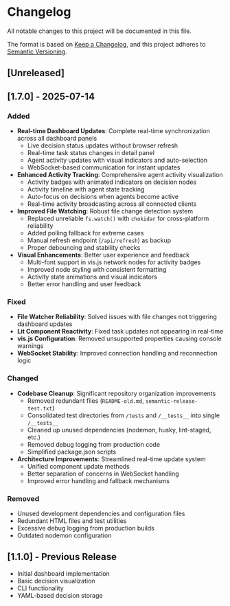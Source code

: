 # Changelog

All notable changes to this project will be documented in this file.

The format is based on [Keep a Changelog](https://keepachangelog.com/en/1.0.0/),
and this project adheres to [Semantic Versioning](https://semver.org/spec/v2.0.0.html).

## [Unreleased]

## [1.7.0] - 2025-07-14

### Added
- **Real-time Dashboard Updates**: Complete real-time synchronization across all dashboard panels
  - Live decision status updates without browser refresh
  - Real-time task status changes in detail panel
  - Agent activity updates with visual indicators and auto-selection
  - WebSocket-based communication for instant updates
- **Enhanced Activity Tracking**: Comprehensive agent activity visualization
  - Activity badges with animated indicators on decision nodes
  - Activity timeline with agent state tracking
  - Auto-focus on decisions when agents become active
  - Real-time activity broadcasting across all connected clients
- **Improved File Watching**: Robust file change detection system
  - Replaced unreliable `fs.watch()` with `chokidar` for cross-platform reliability
  - Added polling fallback for extreme cases
  - Manual refresh endpoint (`/api/refresh`) as backup
  - Proper debouncing and stability checks
- **Visual Enhancements**: Better user experience and feedback
  - Multi-font support in vis.js network nodes for activity badges
  - Improved node styling with consistent formatting
  - Activity state animations and visual indicators
  - Better error handling and user feedback

### Fixed
- **File Watcher Reliability**: Solved issues with file changes not triggering dashboard updates
- **Lit Component Reactivity**: Fixed task updates not appearing in real-time
- **vis.js Configuration**: Removed unsupported properties causing console warnings
- **WebSocket Stability**: Improved connection handling and reconnection logic

### Changed
- **Codebase Cleanup**: Significant repository organization improvements
  - Removed redundant files (`README-old.md`, `semantic-release-test.txt`)
  - Consolidated test directories from `/tests` and `/__tests__` into single `/__tests__`
  - Cleaned up unused dependencies (nodemon, husky, lint-staged, etc.)
  - Removed debug logging from production code
  - Simplified package.json scripts
- **Architecture Improvements**: Streamlined real-time update system
  - Unified component update methods
  - Better separation of concerns in WebSocket handling
  - Improved error handling and fallback mechanisms

### Removed
- Unused development dependencies and configuration files
- Redundant HTML files and test utilities
- Excessive debug logging from production builds
- Outdated nodemon configuration

## [1.1.0] - Previous Release
- Initial dashboard implementation
- Basic decision visualization
- CLI functionality
- YAML-based decision storage